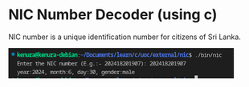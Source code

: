 # NIC Number Decoder (using c)

NIC number is a unique identification number for citizens of Sri Lanka.

<img src="./images/output.png">
